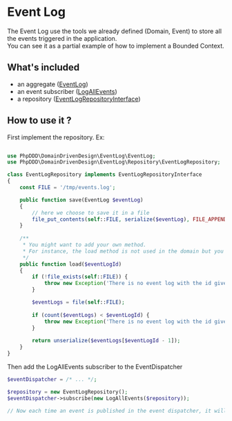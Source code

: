 # Event Log

The Event Log use the tools we already defined (Domain, Event) to store all the events triggered in the application.  
You can see it as a partial example of how to implement a Bounded Context.

## What's included
* an aggregate ([EventLog](/src/EventLog/EventLog.php))
* an event subscriber ([LogAllEvents](/src/EventLog/EventSubscriber/LogAllEvents.php))
* a repository ([EventLogRepositoryInterface](/src/EventLog/Repository/EventLogRepositoryInterface.php))

## How to use it ?

First implement the repository.
Ex:

```php

use PhpDDD\DomainDrivenDesign\EventLog\EventLog;
use PhpDDD\DomainDrivenDesign\EventLog\Repository\EventLogRepository;

class EventLogRepository implements EventLogRepositoryInterface
{
    const FILE = '/tmp/events.log';

    public function save(EventLog $eventLog)
    {
        // here we choose to save it in a file
        file_put_contents(self::FILE, serialize($eventLog), FILE_APPEND);
    }
    
    /**
     * You might want to add your own method.
     * For instance, the load method is not used in the domain but you will probably need it.
     */
    public function load($eventLogId)
    {
        if (!file_exists(self::FILE)) {
            throw new Exception('There is no event log with the id given');
        }

        $eventLogs = file(self::FILE);
        
        if (count($eventLogs) < $eventLogId) {
            throw new Exception('There is no event log with the id given');
        }
        
        return unserialize($eventLogs[$eventLogId - 1]);
    }
}
```

Then add the LogAllEvents subscriber to the EventDispatcher

```php
$eventDispatcher = /* ... */;

$repository = new EventLogRepository();
$eventDispatcher->subscribe(new LogAllEvents($repository));

// Now each time an event is published in the event dispatcher, it will be saved in the file /tmp/events.log
```
